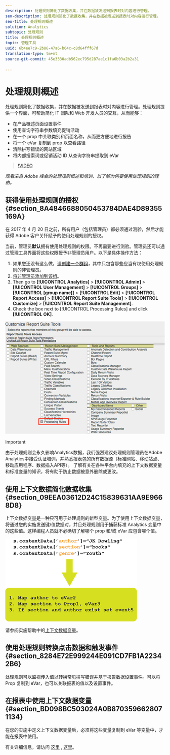 ```yaml
---
description: 处理规则简化了数据收集，并在数据被发送到报表时对内容进行管理。
seo-description: 处理规则简化了数据收集，并在数据被发送到报表时对内容进行管理。
seo-title: 处理规则概述
solution: Analytics
subtopic: 处理规则
title: 处理规则概述
topic: 管理工具
uuid: 6b4ee7c9-2b86-47a6-b64c-c8d64fff67d
translation-type: tm+mt
source-git-commit: 45e3330adb562ec795d287ae1c1fa6b03a2b2a31

---
```



# 处理规则概述

处理规则简化了数据收集，并在数据被发送到报表时对内容进行管理。处理规则提供一个界面，可帮助简化 IT 团队和 Web 开发人员的交互，从而能够：

* 在产品概述页面设置事件
* 使用查询字符串参数填充促销活动
* 在一个 prop 中关联类别和页面名称，从而更方便地进行报告
* 将一个 eVar 复制到 prop 以查看路径
* 清除拼写错误的网站区域
* 将内部搜索词或促销活动 ID 从查询字符串提取到 eVar

>[!VIDEO](https://tv.adobe.com/embed/1181/16506/)

*观看来自 Adobe 峰会的处理规则概述和培训，以了解为何要使用处理规则的理由。*

## 获得使用处理规则的授权 {#section_8A4846688050453784DAE4D89355169A}

在 2017 年 4 月 20 日之前，所有用户（包括管理员）都必须通过测验，然后才能获得 Adobe 客户关怀赋予的使用处理规则的授权。

当前，管理员&#x200B;**默认**&#x200B;拥有使用处理规则的权限。不再需要进行测验。管理员还可以通过管理工具界面将这些权限授予非管理员用户。以下是具体操作方法：

1. 如果您还没有这么做，[请创建一个群组](/help/admin/user-management2/c-user-groups/groups.md)，其中只包含那些应当有权使用处理规则的非管理员。
1. [将非管理员添加到该组](/help/admin/user-management2/c-user-management/t-add-user-to-group.md)。
1. Then go to **[!UICONTROL Analytics]** &gt; **[!UICONTROL Admin]** &gt; **[!UICONTROL User Management]** &gt; **[!UICONTROL Groups]** &gt; **[!UICONTROL [group name]]** &gt; **[!UICONTROL Edit]** &gt; **[!UICONTROL Report Access]** &gt; **[!UICONTROL Report Suite Tools]** &gt; **[!UICONTROL Customize]** &gt; **[!UICONTROL Report Suite Management]**.
1. Check the box next to [!UICONTROL Processing Rules] and click **[!UICONTROL OK]**.

![](assets/processing-rules.png)

>[!IMPORTANT]
>
>由于处理规则会永久影响Analytics数据，我们强烈建议处理规则管理员在Adobe Analytics中接受认证培训，并熟悉报表包的所有数据源（标准网站、移动站点、移动应用程序、数据插入API等）。 了解有关在各种平台内填充的上下文数据变量和标准变量的知识，将有助于防止数据被意外删除或更改。

## 使用上下文数据简化数据收集 {#section_09EEA03612D24C15839631AA9E9668D8}

上下文数据变量是一种只可用于处理规则的新型变量。为了使用上下文数据变量，将通过您的实施发送键/值数据对，并且处理规则用于捕获标准 Analytics 变量中的这些值。这样编程人员就不必确切了解哪个 prop 和/或 eVar 应包含哪个值。

![](assets/evar-context-map.png)

请参阅实施帮助中的[上下文数据变量](https://marketing.adobe.com/resources/help/en_US/sc/implement/context_data_variables.html)。

## 使用处理规则转换点击数据和触发事件 {#section_8284E72E999244E091CD7FB1A22342B6}

处理规则可以监视传入值以转换常见拼写错误并基于报告数据设置事件。可以将 Prop 复制到 eVar，也可以关联报表的值以及设置事件。

## 在报表中使用上下文数据变量 {#section_BD098BC503024A0B8703596628071134}

在您的实施中定义上下文数据变量后，必须将这些变量复制到 eVar 等变量中，才能在报表中使用。

有关详细信息，请访问 [这里](/help/admin/admin/c-processing-rules/processing-rules-examples/processing-rules-copy-context-data.md) , [这里](/help/admin/admin/c-processing-rules/processing-rules-examples/processing-rules-copy-context-data-event.md)。
